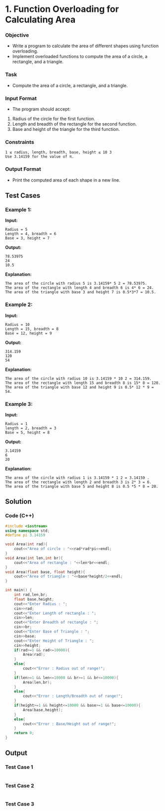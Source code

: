 # **1. Function Overloading for Calculating Area**

### Objective
 - Write a program to calculate the area of different shapes using function overloading.
 - Implement overloaded functions to compute the area of a circle, a rectangle, and a triangle.

### Task
 - Compute the area of a circle, a rectangle, and a triangle.

### Input Format
 - The program should accept:
1. Radius of the circle for the first function.
2. Length and breadth of the rectangle for the second function.
3. Base and height of the triangle for the third function.

### Constraints
```
1 ≤ radius, length, breadth, base, height ≤ 10 3
Use 3.14159 for the value of π.
```

### Output Format
 - Print the computed area of each shape in a new line.

## Test Cases
### Example 1:

**Input:**
```
Radius = 5
Length = 4, breadth = 6
Base = 3, height = 7
```
**Output:**
```
78.53975
24
10.5
```

**Explanation:**
```
The area of the circle with radius 5 is 3.14159* 5 2 = 78.53975.
The area of the rectangle with length 4 and breadth 6 is 4* 6 = 24.
The area of the triangle with base 3 and height 7 is 0.5*3*7 = 10.5.
```
### Example 2:
**Input:**
```
Radius = 10
Length = 15, breadth = 8
Base = 12, height = 9
```
**Output:**
```
314.159
120
54
```
**Explanation:**
```
The area of the circle with radius 10 is 3.14159 * 10 2 = 314.159.
The area of the rectangle with length 15 and breadth 8 is 15* 8 = 120.
The area of the triangle with base 12 and height 9 is 0.5* 12 * 9 = 54.
```
### Example 3:
**Input:**
```
Radius = 1
length = 2, breadth = 3
Base = 5, height = 8
```
**Output:**
```
3.14159
6
20
```
**Explanation:**
```
The area of the circle with radius 1 is 3.14159 * 1 2 = 3.14159 .
The area of the rectangle with length 2 and breadth 3 is 2* 3 = 6.
The area of the triangle with base 5 and height 8 is 0.5 *5 * 8 = 20.
```
## Solution
### Code (C++)
```cpp
#include <iostream>
using namespace std;
#define pi 3.14159

void Area(int rad){
    cout<<"Area of circle : "<<rad*rad*pi<<endl;
}
void Area(int len,int br){
    cout<<"Area of rectangle : "<<len*br<<endl;
}
void Area(float base, float height){
    cout<<"Area of triangle : "<<base*height/2<<endl;
}

int main() {
    int rad,len,br;
    float base,height;
    cout<<"Enter Radius : ";
    cin>>rad;
    cout<<"Enter Length of rectangle : ";
    cin>>len;
    cout<<"Enter Breadth of rectangle : ";
    cin>>br;
    cout<<"Enter Base of Triangle : ";
    cin>>base;
    cout<<"Enter Height of Triangle : ";
    cin>>height;
    if(rad>=1 && rad<=10000){
        Area(rad);
    }
    else{
        cout<<"Error : Radius out of range!";
    }
    if(len>=1 && len<=10000 && br>=1 && br<=10000){
        Area(len,br);
    }
    else{
        cout<<"Error : Length/Breadth out of range!";
    }
    if(height>=1 && height<=10000 && base>=1 && base<=10000){
        Area(base,height);
    }
    else{
        cout<<"Error : Base/Height out of range!";
    }
    return 0;
}
```
## Output
### Test Case 1
  <picture>
    <img alt="" src="">
  </picture>

### Test Case 2
<picture>
    <img alt="" src="">
  </picture>

### Test Case 3
<picture>
    <img alt="" src="">
  </picture>
